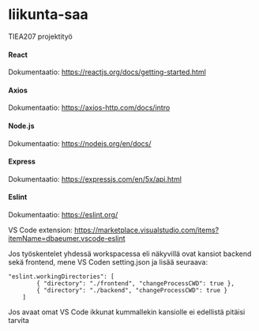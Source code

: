 # liikunta-saa
TIEA207 projektityö

#### React

Dokumentaatio: <https://reactjs.org/docs/getting-started.html>

#### Axios

Dokumentaatio: <https://axios-http.com/docs/intro>


#### Node.js

Dokumentaatio: <https://nodejs.org/en/docs/>

#### Express

Dokumentaatio: <https://expressjs.com/en/5x/api.html>


#### Eslint

Dokumentaatio: <https://eslint.org/>

VS Code extension: <https://marketplace.visualstudio.com/items?itemName=dbaeumer.vscode-eslint>

Jos työskentelet yhdessä workspacessa eli näkyvillä ovat kansiot backend sekä frontend, mene VS Coden setting.json ja lisää seuraava:
```
"eslint.workingDirectories": [
		{ "directory": "./frontend", "changeProcessCWD": true },
        { "directory": "./backend", "changeProcessCWD": true }
	]
```
Jos avaat omat VS Code ikkunat kummallekin kansiolle ei edellistä pitäisi tarvita